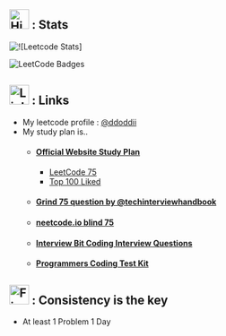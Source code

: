 ## <img src="https://raw.githubusercontent.com/Tarikul-Islam-Anik/Animated-Fluent-Emojis/master/Emojis/Travel%20and%20places/High%20Voltage.png" alt="High Voltage" width="35" height="35" /> :  Stats

![![Leetcode Stats]](https://leetcard.jacoblin.cool/ddoddii?theme=light&font=Do%20Hyeon&ext=activity)

<img src="https://leetcode-badge-showcase.vercel.app/api?username=ddoddii&theme=sky&border=no-border" alt="LeetCode Badges"/>

##  <img src="https://raw.githubusercontent.com/Tarikul-Islam-Anik/Animated-Fluent-Emojis/master/Emojis/Objects/Link.png" alt="Link" width="35" height="35" /> : Links

- My leetcode profile : [@ddoddii](https://leetcode.com/ddoddii/)
- My study plan is..
  - #### [Official Website Study Plan](https://leetcode.com/studyplan/)
    - [LeetCode 75](https://leetcode.com/studyplan/leetcode-75/)
    - [Top 100 Liked](https://leetcode.com/studyplan/top-100-liked/)
  - #### [Grind 75 question by @techinterviewhandbook](https://www.techinterviewhandbook.org/grind75)
  - #### [neetcode.io blind 75](https://neetcode.io/practice)
  - #### [Interview Bit Coding Interview Questions](https://www.interviewbit.com/coding-interview-questions/#)
  - #### [Programmers Coding Test Kit](https://school.programmers.co.kr/learn/challenges?tab=algorithm_practice_kit)

## <img src="https://raw.githubusercontent.com/Tarikul-Islam-Anik/Animated-Fluent-Emojis/master/Emojis/Travel%20and%20places/Fire.png" alt="Fire" width="35" height="35" /> : Consistency is the key

- At least 1 Problem 1 Day
